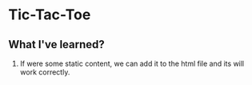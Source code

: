# Tic-Tac-Toe

## What I've learned?

1. If were some static content, we can add it to the html file and its will work correctly.
 
